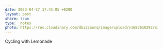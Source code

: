 ```yaml
---
date: 2023-04-27 17:45:05 +0200
layout: post
share: true
type: _notes
photo: https://res.cloudinary.com/dbi2zounq/image/upload/v1682610292/sisw3fp4nxnt8t1l11zz.jpg
---
```

Cycling with Lemonade
